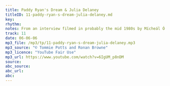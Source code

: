 ```yaml
---
title: Paddy Ryan's Dream & Julia Delaney
titleID: 11-paddy-ryan-s-dream-julia-delaney.md
key:
rhythm:
notes: From an interview filmed in probably the mid 1980s by Mícheál Ó Súilleabháin, as research for his PhD.
track: 11
date: 06-06-06
mp3_file: /mp3/tp/11-paddy-ryan-s-dream-julia-delaney.mp3
mp3_source: "© Tommie Potts and Ronan Browne"
mp3_licence: "YouTube Fair Use"
mp3_url: https://www.youtube.com/watch?v=6IgUM_p8nDM
source:  
abc_source:
abc_url:
abc:
---
```

